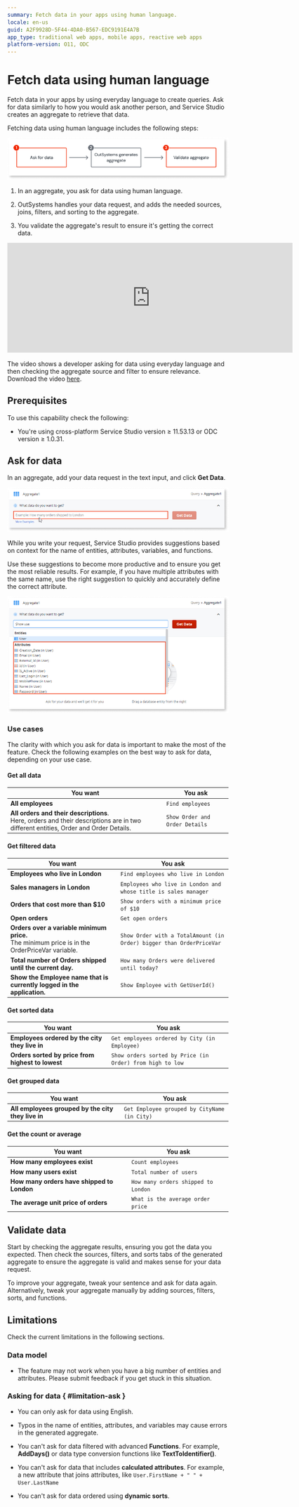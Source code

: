 ```yaml
---
summary: Fetch data in your apps using human language.
locale: en-us
guid: A2F9928D-5F44-4DA0-B567-EDC9191E4A7B
app_type: traditional web apps, mobile apps, reactive web apps
platform-version: O11, ODC
---
```


# Fetch data using human language

Fetch data in your apps by using everyday language to create queries. Ask for data similarly to how you would ask another person, and Service Studio creates an aggregate to retrieve that data.

Fetching data using human language includes the following steps:

![Main steps of fetching data using human language](images/fetching-data-using-human-language-diag.png)

1. In an aggregate, you ask for data using human language.

1. OutSystems handles your data request, and adds the needed sources, joins, filters, and sorting to the aggregate.

1. You validate the aggregate's result to ensure it's getting the correct data.

<iframe src="https://player.vimeo.com/video/803095782" width="650" height="250" frameborder="0" allow="autoplay; fullscreen" allowfullscreen="">Video demonstrating using human language to fetch data</iframe>

The video shows a developer asking for data using everyday language and then checking the aggregate source and filter to ensure relevance. Download the video [here](resources/NL2Agg_MainDemo.mp4).

## Prerequisites

To use this capability check the following:

* You're using cross-platform Service Studio version ≥ 11.53.13 or ODC version ≥ 1.0.31.

## Ask for data

In an aggregate, add your data request in the text input, and click **Get Data**.

![Ask for data using human language](images/add-your-data-request-ss.png)

While you write your request, Service Studio provides suggestions based on context for the name of entities, attributes, variables, and functions.

Use these suggestions to become more productive and to ensure you get the most reliable results. For example, if you have multiple attributes with the same name, use the right suggestion to quickly and accurately define the correct attribute.

![Dropdown with suggestions for entity name](images/data-suggestions-ss.png)

### Use cases

The clarity with which you ask for data is important to make the most of the feature.
Check the following examples on the best way to ask for data, depending on your use case.

#### Get all data

You want | You ask
---|---
**All employees** | `Find employees`
**All orders and their descriptions**.<br/>Here, orders and their descriptions are in two different entities, Order and Order Details. | `Show Order and Order Details`

#### Get filtered data

You want | You ask
---|---
**Employees who live in London** | `Find employees who live in London`
**Sales managers in London** | `Employees who live in London and whose title is sales manager`
**Orders that cost more than $10** | `Show orders with a minimum price of $10`
**Open orders** | `Get open orders`
**Orders over a variable minimum price.**<br/>The minimum price is in the OrderPriceVar variable. | `Show Order with a TotalAmount (in Order) bigger than OrderPriceVar`
**Total number of Orders shipped until the current day.** | `How many Orders were delivered until today?`
**Show the Employee name that is currently logged in the application.** | `Show Employee with GetUserId()`

#### Get sorted data

You want | You ask
---|---
**Employees ordered by the city they live in** | `Get employees ordered by City (in Employee)`
**Orders sorted by price from highest to lowest** | `Show orders sorted by Price (in Order) from high to low`

#### Get grouped data

You want | You ask
---|---
**All employees grouped by the city they live in** | `Get Employee grouped by CityName (in City)`

#### Get the count or average

You want | You ask
---|---
**How many employees exist** | `Count employees`
**How many users exist** | `Total number of users`
**How many orders have shipped to London** | `How many orders shipped to London`
**The average unit price of orders** | `What is the average order price`

## Validate data

Start by checking the aggregate results, ensuring you got the data you expected.
Then check the sources, filters, and sorts tabs of the generated aggregate to ensure the aggregate is valid and makes sense for your data request.

To improve your aggregate, tweak your sentence and ask for data again. Alternatively, tweak your aggregate manually by adding sources, filters, sorts, and functions.

## Limitations

Check the current limitations in the following sections.

### Data model

* The feature may not work when you have a big number of entities and attributes. Please submit feedback if you get stuck in this situation.

### Asking for data { #limitation-ask }

* You can only ask for data using English.

* Typos in the name of entities, attributes, and variables may cause errors in the generated aggregate.

* You can't ask for data filtered with advanced **Functions**. For example, **AddDays()** or data type conversion functions like **TextToIdentifier()**.

* You can't ask for data that includes **calculated attributes**. For example, a new attribute that joins attributes, like `User.FirstName + " " + User.LastName`

* You can't ask for data ordered using **dynamic sorts**.
